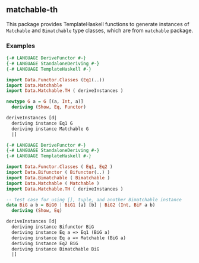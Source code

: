## matchable-th

This package provides TemplateHaskell functions to
generate instances of `Matchable` and `Bimatchable` type classes,
which are from `matchable` package.

### Examples

``` haskell
{-# LANGUAGE DeriveFunctor #-}
{-# LANGUAGE StandaloneDeriving #-}
{-# LANGUAGE TemplateHaskell #-}

import Data.Functor.Classes (Eq1(..))
import Data.Matchable
import Data.Matchable.TH ( deriveInstances )

newtype G a = G [(a, Int, a)]
  deriving (Show, Eq, Functor)

deriveInstances [d|
  deriving instance Eq1 G
  deriving instance Matchable G
  |]

```

``` haskell
{-# LANGUAGE DeriveFunctor #-}
{-# LANGUAGE StandaloneDeriving #-}
{-# LANGUAGE TemplateHaskell #-}

import Data.Functor.Classes ( Eq1, Eq2 )
import Data.Bifunctor ( Bifunctor(..) )
import Data.Bimatchable ( Bimatchable )
import Data.Matchable ( Matchable )
import Data.Matchable.TH ( deriveInstances )

-- Test case for using [], tuple, and another Bimatchable instance
data BiG a b = BiG0 | BiG1 [a] [b] | BiG2 (Int, BiF a b)
  deriving (Show, Eq)

deriveInstances [d|
  deriving instance Bifunctor BiG
  deriving instance Eq a => Eq1 (BiG a)
  deriving instance Eq a => Matchable (BiG a)
  deriving instance Eq2 BiG
  deriving instance Bimatchable BiG
  |]
```
